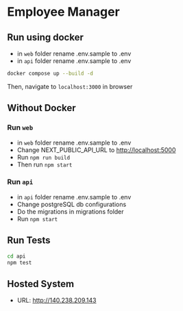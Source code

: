 # Employee Manager

## Run using docker

- in `web` folder rename .env.sample to .env
- in `api` folder rename .env.sample to .env

```bash
docker compose up --build -d
```

Then, navigate to `localhost:3000` in browser

## Without Docker

### Run `web`

- in `web` folder rename .env.sample to .env
- Change NEXT_PUBLIC_API_URL to <http://localhost:5000>
- Run `npm run build`
- Then run `npm start`

### Run `api`

- in `api` folder rename .env.sample to .env
- Change postgreSQL db configurations
- Do the migrations in migrations folder
- Run `npm start`

## Run Tests

```bash
cd api
npm test
```

## Hosted System

- URL: <http://140.238.209.143>
